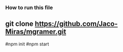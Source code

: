 ### How to run this file
## git clone https://github.com/Jaco-Miras/mgramer.git

#npm init
#npm start
